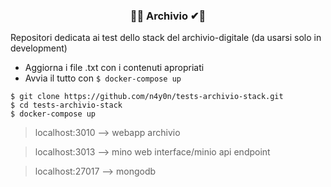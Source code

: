 <center><h3> 🔧❌ Archivio ✔🔧 </h3></center>

Repositori dedicata ai test dello stack del archivio-digitale (da usarsi solo in development)

- Aggiorna i file .txt con i contenuti apropriati
- Avvia il tutto con ``` $ docker-compose up ```

```shell
$ git clone https://github.com/n4y0n/tests-archivio-stack.git
$ cd tests-archivio-stack
$ docker-compose up
```
> localhost:3010 --> webapp archivio

> localhost:3013 --> mino web interface/minio api endpoint

> localhost:27017 --> mongodb
